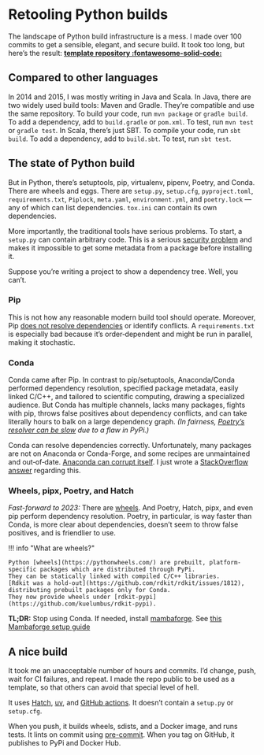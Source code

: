<!--
SPDX-FileCopyrightText: Copyright 2017-2024, Douglas Myers-Turnbull
SPDX-PackageHomePage: https://dmyersturnbull.github.io
SPDX-License-Identifier: CC-BY-SA-4.0
-->

# Retooling Python builds

The landscape of Python build infrastructure is a mess.
I made over 100 commits to get a sensible, elegant, and secure build.
It took too long, but here’s the result:
**[template repository :fontawesome-solid-code:](https://github.com/dmyersturnbull/cicd)**

<!--
The result is a template project and tool called
[Tyrannosaurus](https://github.com/dmyersturnbull/tyrannosaurus).
-->

## Compared to other languages

In 2014 and 2015, I was mostly writing in Java and Scala.
In Java, there are two widely used build tools: Maven and Gradle.
They’re compatible and use the same repository.
To build your code, run `mvn package` or `gradle build`.
To add a dependency, add to `build.gradle` or `pom.xml`.
To test, run `mvn test` or `gradle test`.
In Scala, there’s just SBT. To compile your code, run `sbt build`.
To add a dependency, add to `build.sbt`.
To test, run `sbt test`.

## The state of Python build

But in Python, there’s setuptools, pip, virtualenv, pipenv, Poetry, and Conda.
There are wheels and eggs.
There are `setup.py`, `setup.cfg`, `pyproject.toml`, `requirements.txt`, `Piplock`,
`meta.yaml`, `environment.yml`, and `poetry.lock` — any of which can list dependencies.
`tox.ini` can contain its own dependencies.

More importantly, the traditional tools have serious problems.
To start, a `setup.py` can contain arbitrary code.
This is a serious
[security problem](https://www.zdnet.com/article/twelve-malicious-python-libraries-found-and-removed-from-pypi/)
and makes it impossible to get some metadata from a package before installing it.

Suppose you’re writing a project to show a dependency tree.
Well, you can’t.

### Pip

This is not how any reasonable modern build tool should operate.
Moreover, Pip [does not resolve dependencies](https://github.com/pypa/pip/issues/988) or identify conflicts.
A `requirements.txt` is especially bad because it’s order‐dependent and might be run in parallel, making it stochastic.

### Conda

Conda came after Pip.
In contrast to pip/setuptools, Anaconda/Conda performed dependency resolution, specified package metadata,
easily linked C/C++, and tailored to scientific computing, drawing a specialized audience.
But Conda has multiple channels, lacks many packages, fights with pip, throws false positives about dependency
conflicts, and can take literally hours to balk on a large dependency graph.
_(In fairness, [Poetry’s resolver can be slow](https://python-poetry.org/docs/faq/) due to a flaw in PyPi.)_

Conda can resolve dependencies correctly.
Unfortunately, many packages are not on Anaconda or Conda-Forge, and some recipes are unmaintained and out‐of‐date.
[Anaconda can corrupt itself](https://github.com/ContinuumIO/anaconda-issues/issues/11336).
I just wrote a
[StackOverflow answer](https://stackoverflow.com/questions/61624631/using-anaconda-is-a-messy-base-root-going-to-be-a-problem-in-the-long-term/61624747#61624747)
regarding this.

### Wheels, pipx, Poetry, and Hatch

_Fast-forward to 2023:_ There are [wheels](https://pythonwheels.com/).
And Poetry, Hatch, pipx, and even pip perform dependency resolution. Poetry, in particular, is way faster than Conda,
is more clear about dependencies, doesn’t seem to throw false positives, and is friendlier to use.

!!! info "What are wheels?"

    Python [wheels](https://pythonwheels.com/) are prebuilt, platform-specific packages which are distributed through PyPi.
    They can be statically linked with compiled C/C++ libraries.
    [Rdkit was a hold-out](https://github.com/rdkit/rdkit/issues/1812), distributing prebuilt packages only for Conda.
    They now provide wheels under [rdkit-pypi](https://github.com/kuelumbus/rdkit-pypi).

**TL;DR:** Stop using Conda.
If needed, install [mambaforge](https://github.com/conda-forge/miniforge#mambaforge).
See [this Mambaforge setup guide](../guide/mamba-and-conda.md)

## A nice build

It took me an unacceptable number of hours and commits.
I’d change, push, wait for CI failures, and repeat.
I made the repo public to be used as a template, so that others can avoid that special level of hell.

It uses [Hatch](https://hatch.pypa.io/),
[uv](https://docs.astral.sh/uv/),
and
[GitHub actions](https://help.github.com/en/actions).
It doesn’t contain a `setup.py` or `setup.cfg`.

When you push, it builds wheels, sdists, and a Docker image, and runs tests.
It lints on commit using [pre-commit](https://pre-commit.com/).
When you tag on GitHub, it publishes to PyPi and Docker Hub.

<!--
TODO: Re-add documentation on Tyrannosaurus.

In fact, `pyproject.toml` is the only file that contains metadata to edit.
When you commit, metadata is copied from `pyproject.toml` to other files,
such as  `__init__.py`, `CITATION.cff`, and `environment.yml`.
So if you add a contributor, keyword, or dependency, it will be reflected everywhere.
It also formats all of your files.

If you need your package published to [Conda-Forge](https://conda-forge.org/) as well, you can.
That takes [a few manual steps](https://tyrannosaurus.readthedocs.io/en/latest/usage.html#anaconda-recipes).
-->
